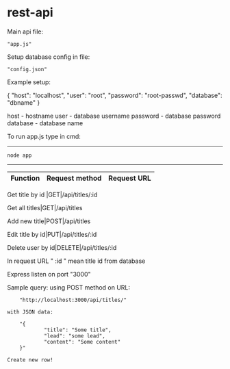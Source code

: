# rest-api
Main api file:

	"app.js"


Setup database config in file:

	"config.json"

Example setup:

{
    "host": 	"localhost",
    "user": 	"root",
    "password": "root-passwd",
    "database": "dbname"
}

host 	 - 	hostname
user 	 - 	database username
password - 	database password
database - 	database name




To run app.js type in cmd:
*************************************************************
	node app
*************************************************************





Function	   |Request method		|Request URL
-------------------|----------------------------|----------------

Get title by id	|GET|/api/titles/:id

Get all titles|GET|/api/titles

Add new title|POST|/api/titles

Edit title by id|PUT|/api/titles/:id

Delete user by id|DELETE|/api/titles/:id



In request URL " :id " mean title id from database


Express listen on port "3000"

Sample query:
	using POST method on URL:

		"http://localhost:3000/api/titles/"
	
	with JSON data:

		"{
        		"title": "Some title",
       		 	"lead": "some lead",
        		"content": "Some content"
		}"

	Create new row!
